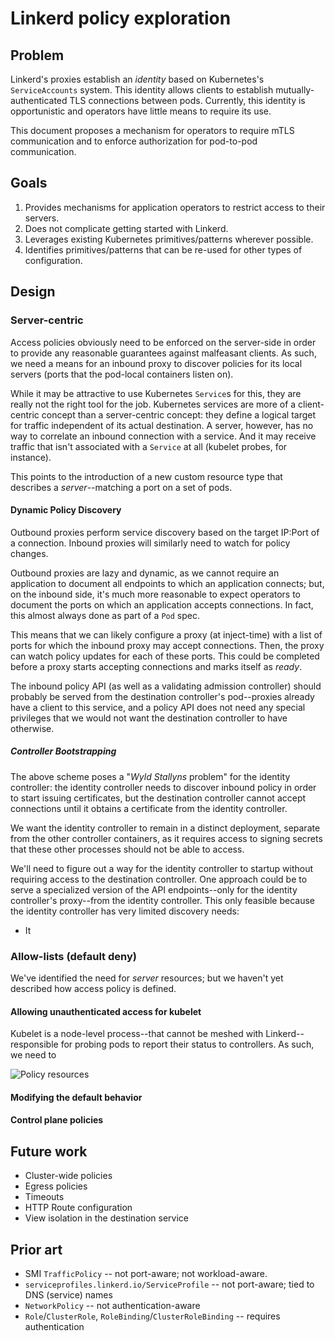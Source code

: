 # Linkerd policy exploration

## Problem

Linkerd's proxies establish an _identity_ based on Kubernetes's
`ServiceAccounts` system. This identity allows clients to establish
mutually-authenticated TLS connections between pods. Currently, this identity
is opportunistic and operators have little means to require its use.

This document proposes a mechanism for operators to require mTLS
communication and to enforce authorization for pod-to-pod communication.

## Goals

1. Provides mechanisms for application operators to restrict access to
   their servers.
2. Does not complicate getting started with Linkerd.
3. Leverages existing Kubernetes primitives/patterns wherever possible.
4. Identifies primitives/patterns that can be re-used for other types of
   configuration.

## Design

### Server-centric

Access policies obviously need to be enforced on the server-side in order to
provide any reasonable guarantees against malfeasant clients. As such, we
need a means for an inbound proxy to discover policies for its local servers
(ports that the pod-local containers listen on).

While it may be attractive to use Kubernetes `Service`s for this, they are
really not the right tool for the job. Kubernetes services are more of a
client-centric concept than a server-centric concept: they define a logical
target for traffic independent of its actual destination. A server, however,
has no way to correlate an inbound connection with a service. And it may
receive traffic that isn't associated with a `Service` at all (kubelet
probes, for instance).

This points to the introduction of a new custom resource type that
describes a *server*--matching a port on a set of pods.

#### Dynamic Policy Discovery

Outbound proxies perform service discovery based on the target IP:Port of a
connection. Inbound proxies will similarly need to watch for policy changes.

Outbound proxies are lazy and dynamic, as we cannot require an application to
document all endpoints to which an application connects; but, on the inbound
side, it's much more reasonable to expect operators to document the ports on
which an application accepts connections. In fact, this almost always done as
part of a `Pod` spec.

This means that we can likely configure a proxy (at inject-time) with a list
of ports for which the inbound proxy may accept connections. Then, the proxy
can watch policy updates for each of these ports. This could be completed
before a proxy starts accepting connections and marks itself as _ready_.

The inbound policy API (as well as a validating admission controller) should
probably be served from the destination controller's pod--proxies already
have a client to this service, and a policy API does not need any special
privileges that we would not want the destination controller to have
otherwise.

##### Controller Bootstrapping

The above scheme poses a "*Wyld Stallyns* problem" for the identity
controller: the identity controller needs to discover inbound policy in order
to start issuing certificates, but the destination controller cannot accept
connections until it obtains a certificate from the identity controller.

We want the identity controller to remain in a distinct deployment, separate
from the other controller containers, as it requires access to signing
secrets that these other processes should not be able to access.

We'll need to figure out a way for the identity controller to startup without
requiring access to the destination controller. One approach could be to
serve a specialized version of the API endpoints--only for the identity
controller's proxy--from the identity controller. This only feasible because
the identity controller has very limited discovery needs:

* It

### Allow-lists (default deny)

We've identified the need for _server_ resources; but we haven't yet
described how access policy is defined.

#### Allowing unauthenticated access for kubelet

Kubelet is a node-level process--that cannot be meshed with Linkerd--
responsible for probing pods to report their status to controllers. As such, we need to

![Policy resources](./img/resources.png "Policy resources")

#### Modifying the default behavior

#### Control plane policies

## Future work

- Cluster-wide policies
- Egress policies
- Timeouts
- HTTP Route configuration
- View isolation in the destination service

## Prior art

- SMI `TrafficPolicy` -- not port-aware; not workload-aware.
- `serviceprofiles.linkerd.io/ServiceProfile` -- not port-aware; tied to DNS (service) names
- `NetworkPolicy` -- not authentication-aware
- `Role`/`ClusterRole`, `RoleBinding`/`ClusterRoleBinding` -- requires authentication
